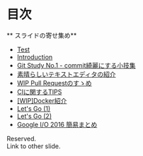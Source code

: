 目次
=======================

** スライドの寄せ集め**

>>>

* [Test](./test.html)  
* [Introduction](./intro.html)  
* [Git Study No.1 - commit綺麗にする小技集](./git_study_commit.html)
* [素晴らしいテキストエディタの紹介](./vim.html)
* [WIP Pull Requestのすゝめ](./wip.html)
* [CIに関するTIPS](./ci-tips.html)
* [[WIP]Docker紹介](./docker_intro.html)
* [Let's Go (1)](./golang_intro_1.html)
* [Let's Go (2)](./golang_intro_2.html)
* [Google I/O 2016 簡易まとめ](./google_io_2016.html)

>>>

Reserved.  
Link to other slide.


